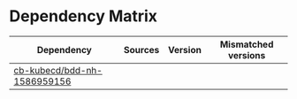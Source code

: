 # Dependency Matrix

Dependency | Sources | Version | Mismatched versions
---------- | ------- | ------- | -------------------
[cb-kubecd/bdd-nh-1586959156](https://github.com/cb-kubecd/bdd-nh-1586959156.git) |  | []() | 
